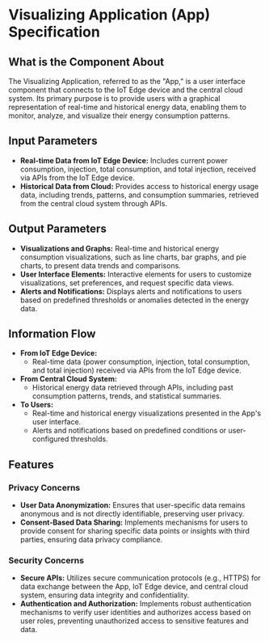 # Visualizing Application (App) Specification

## What is the Component About

The Visualizing Application, referred to as the "App," is a user interface component that connects to the IoT Edge device and the central cloud system. Its primary purpose is to provide users with a graphical representation of real-time and historical energy data, enabling them to monitor, analyze, and visualize their energy consumption patterns. 

## Input Parameters

- **Real-time Data from IoT Edge Device:** Includes current power consumption, injection, total consumption, and total injection, received via APIs from the IoT Edge device.
- **Historical Data from Cloud:** Provides access to historical energy usage data, including trends, patterns, and consumption summaries, retrieved from the central cloud system through APIs.

## Output Parameters

- **Visualizations and Graphs:** Real-time and historical energy consumption visualizations, such as line charts, bar graphs, and pie charts, to present data trends and comparisons.
- **User Interface Elements:** Interactive elements for users to customize visualizations, set preferences, and request specific data views.
- **Alerts and Notifications:** Displays alerts and notifications to users based on predefined thresholds or anomalies detected in the energy data.

## Information Flow

- **From IoT Edge Device:**
  - Real-time data (power consumption, injection, total consumption, and total injection) received via APIs from the IoT Edge device.
- **From Central Cloud System:**
  - Historical energy data retrieved through APIs, including past consumption patterns, trends, and statistical summaries.
- **To Users:**
  - Real-time and historical energy visualizations presented in the App's user interface.
  - Alerts and notifications based on predefined conditions or user-configured thresholds.

## Features

### Privacy Concerns

- **User Data Anonymization:** Ensures that user-specific data remains anonymous and is not directly identifiable, preserving user privacy.
- **Consent-Based Data Sharing:** Implements mechanisms for users to provide consent for sharing specific data points or insights with third parties, ensuring data privacy compliance.

### Security Concerns

- **Secure APIs:** Utilizes secure communication protocols (e.g., HTTPS) for data exchange between the App, IoT Edge device, and central cloud system, ensuring data integrity and confidentiality.
- **Authentication and Authorization:** Implements robust authentication mechanisms to verify user identities and authorizes access based on user roles, preventing unauthorized access to sensitive features and data.